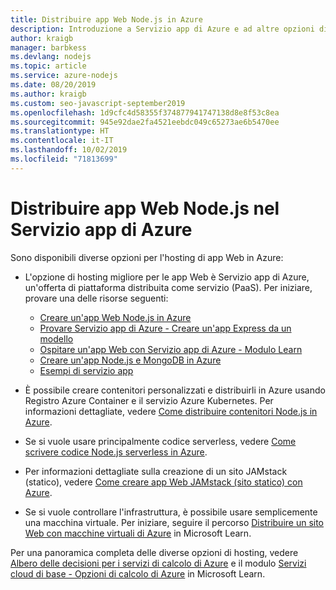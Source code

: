 ```yaml
---
title: Distribuire app Web Node.js in Azure
description: Introduzione a Servizio app di Azure e ad altre opzioni di hosting per app Web, incluse le app Web progressive
author: kraigb
manager: barbkess
ms.devlang: nodejs
ms.topic: article
ms.service: azure-nodejs
ms.date: 08/20/2019
ms.author: kraigb
ms.custom: seo-javascript-september2019
ms.openlocfilehash: 1d9cfc4d58355f374877941747138d8e8f53c8ea
ms.sourcegitcommit: 945e92dae2fa4521eebdc049c65273ae6b5470ee
ms.translationtype: HT
ms.contentlocale: it-IT
ms.lasthandoff: 10/02/2019
ms.locfileid: "71813699"
---
```

# <a name="deploy-nodejs-web-apps-to-azure-app-service"></a>Distribuire app Web Node.js nel Servizio app di Azure

Sono disponibili diverse opzioni per l'hosting di app Web in Azure:

- L'opzione di hosting migliore per le app Web è Servizio app di Azure, un'offerta di piattaforma distribuita come servizio (PaaS). Per iniziare, provare una delle risorse seguenti:

  - [Creare un'app Web Node.js in Azure](/azure/app-service/app-service-web-get-started-nodejs)
  - [Provare Servizio app di Azure - Creare un'app Express da un modello](https://code.visualstudio.com/tryappservice/?utm_source=msftdocs&utm_medium=microsoft&utm_campaign=tryappservice)
  - [Ospitare un'app Web con Servizio app di Azure - Modulo Learn](/learn/modules/host-a-web-app-with-azure-app-service/index)
  - [Creare un'app Node.js e MongoDB in Azure](/azure/app-service/app-service-web-tutorial-nodejs-mongodb-app)
  - [Esempi di servizio app](/samples/browse/?languages=javascript%2Cnodejs&products=azure-app-service)

- È possibile creare contenitori personalizzati e distribuirli in Azure usando Registro Azure Container e il servizio Azure Kubernetes. Per informazioni dettagliate, vedere [Come distribuire contenitori Node.js in Azure](node-howto-deploy-containers.md).

- Se si vuole usare principalmente codice serverless, vedere [Come scrivere codice Node.js serverless in Azure](node-howto-write-serverless-code.md).

- Per informazioni dettagliate sulla creazione di un sito JAMstack (statico), vedere [Come creare app Web JAMstack (sito statico) con Azure](node-howto-create-static-site-jamstack.md).

- Se si vuole controllare l'infrastruttura, è possibile usare semplicemente una macchina virtuale. Per iniziare, seguire il percorso [Distribuire un sito Web con macchine virtuali di Azure](/learn/paths/deploy-a-website-with-azure-virtual-machines/) in Microsoft Learn.

Per una panoramica completa delle diverse opzioni di hosting, vedere [Albero delle decisioni per i servizi di calcolo di Azure](/azure/architecture/guide/technology-choices/compute-decision-tree) e il modulo [Servizi cloud di base - Opzioni di calcolo di Azure](/learn/modules/intro-to-azure-compute/) in Microsoft Learn.
